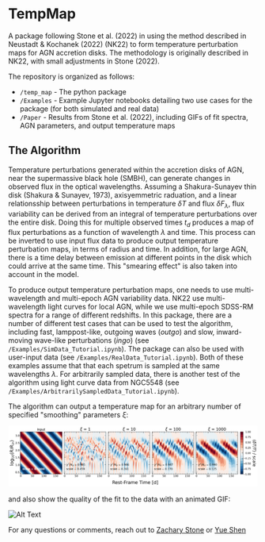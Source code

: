 # TempMap
A package following Stone et al. (2022) in using the method described in Neustadt & Kochanek (2022) (NK22) to form temperature perturbation maps for AGN accretion disks. The methodology is originally described in NK22, with small adjustments in Stone (2022). 

The repository is organized as follows:
* `/temp_map` - The python package
* `/Examples` - Example Jupyter notebooks detailing two use cases for the package (for both simulated and real data)
* `/Paper` - Results from Stone et al. (2022), including GIFs of fit spectra, AGN parameters, and output temperature maps

## The Algorithm
Temperature perturbations generated within the accretion disks of AGN, near the supermassive black hole (SMBH), can generate changes in observed flux in the optical wavelengths. Assuming a Shakura-Sunayev thin disk (Shakura & Sunayev, 1973), axisyemmetric raduation, and a linear relationsship between perturbations in temperature $\delta T$ and flux $\delta F_\lambda$, flux variability can be derived from an integral of temperature perturbations over the entire disk. Doing this for multiple observed times $t_d$ produces a map of flux perturbations as a function of wavelength $\lambda$ and time. This process can be inverted to use input flux data to produce output temperature perturbation maps, in terms of radius and time. In addition, for large AGN, there is a time delay between emission at different points in the disk which could arrive at the same time. This "smearing effect" is also taken into account in the model.

To produce output temperature perturbation maps, one needs to use multi-wavelength and multi-epoch AGN variability data. NK22 use multi-wavelength light curves for local AGN, while we use multi-epoch SDSS-RM spectra for a range of different redshifts. In this package, there are a number of different test cases that can be used to test the algorithm, including fast, lamppost-like, outgoing waves (_outgo_) and slow, inward-moving wave-like perturbations (_ingo_) (see `/Examples/SimData_Tutorial.ipynb`). The package can also be used with user-input data (see `/Examples/RealData_Tutorial.ipynb`). Both of these examples assume that that each spetrum is sampled at the same wavelengths $\lambda$. For arbitrarily sampled data, there is another test of the algorithm using light curve data from NGC5548 (see  `/Examples/ArbitrarilySampledData_Tutorial.ipynb`).

The algorithm can output a temperature map for an arbitrary number of specified "smoothing" parameters $\xi$:

![](./Examples/ExampleTempMap.png)

and also show the quality of the fit to the data with an animated GIF:

![Alt Text](./Paper/Fig2_Spectra_GIFs/ingo.gif)

For any questions or comments, reach out to [Zachary Stone](mailto:stone28@illinois.edu) or [Yue Shen](mailto:shenyue@illinois.edu)

